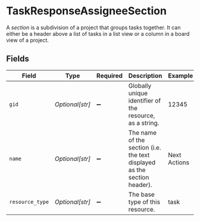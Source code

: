# TaskResponseAssigneeSection

A *section* is a subdivision of a project that groups tasks together. It can either be a header above a list of tasks in a list view or a column in a board view of a project.


## Fields

| Field                                                                    | Type                                                                     | Required                                                                 | Description                                                              | Example                                                                  |
| ------------------------------------------------------------------------ | ------------------------------------------------------------------------ | ------------------------------------------------------------------------ | ------------------------------------------------------------------------ | ------------------------------------------------------------------------ |
| `gid`                                                                    | *Optional[str]*                                                          | :heavy_minus_sign:                                                       | Globally unique identifier of the resource, as a string.                 | 12345                                                                    |
| `name`                                                                   | *Optional[str]*                                                          | :heavy_minus_sign:                                                       | The name of the section (i.e. the text displayed as the section header). | Next Actions                                                             |
| `resource_type`                                                          | *Optional[str]*                                                          | :heavy_minus_sign:                                                       | The base type of this resource.                                          | task                                                                     |